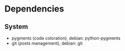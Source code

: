 # Dependencies

## System

* pygments (code coloration), debian: python-pygments
* git (posts management), debian: git
